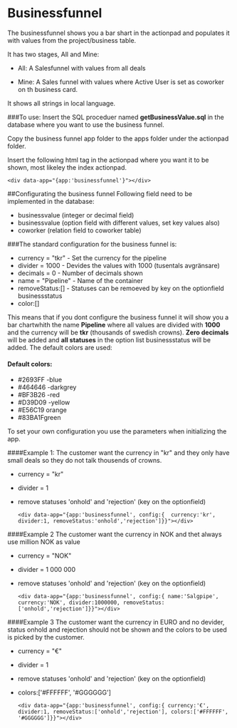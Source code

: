 #  Businessfunnel #

The businessfunnel shows you a bar shart in the actionpad and populates it with values from the project/business table.

It has two stages, All and Mine:

* All: A Salesfunnel with values from all deals

* Mine: A Sales funnel with values where Active User is set as coworker on th business card.

It shows all strings in local language.

###To use:
Insert the SQL proceduer named **getBusinessValue.sql** in the database where you want to use the business funnel. 

Copy the business funnel app folder to the apps folder under the actionpad folder.

Insert the following html tag in the actionpad where you want it to be shown, most likeley the index actionpad.

	<div data-app="{app:'businessfunnel'}"></div>

##Configurating the business funnel
Following field need to be implemented in the database:

*	 businessvalue (integer or decimal field)
*	 businessvalue (option field with different values, set key values also)
*	 coworker (relation field to coworker table)

###The standard configuration for the business funnel is:

*	currency = "tkr" - Set the currency for the pipeline
*	divider = 1000 - Devides the values with 1000 (tusentals avgränsare)
*	decimals = 0 - Number of decimals shown 
*	name = "Pipeline" - Name of the container
*	removeStatus:[] - Statuses can be remoeved by key on the optionfield businessstatus
*	color:[]

This means that if you dont configure the business funnel it will show you a bar chartwhith the name **Pipeline** where all values are divided with **1000** and the currency will be **tkr** (thousands of swedish crowns). **Zero decimals** will be added and **all statuses** in the option list businessstatus will be added. The default colors are used:

#### Default colors: ####

* #2693FF -blue
* #464646  -darkgrey
* #BF3B26 -red
* #D39D09 -yellow
* #E56C19 orange
* #83BA1Fgreen   

To set your own configuration you use the parameters when initializing the app.

####Example 1:
The customer want the currency in "kr" and they only have small deals so they do not talk thousends of crowns.

*	currency = "kr"
*	divider = 1
*	remove statuses 'onhold' and 'rejection' (key on the optionfield)

	`<div data-app="{app:'businessfunnel', config:{  currency:'kr', divider:1, removeStatus:'onhold','rejection']}}"></div>`
	

####Example 2
The customer want the currency in NOK and thet always use million NOK as value

*	currency = "NOK"
*	divider = 1 000 000 
*	remove statuses 'onhold' and 'rejection' (key on the optionfield)

	`<div data-app="{app:'businessfunnel', config:{ name:'Salgpipe', currency:'NOK', divider:1000000, removeStatus:['onhold','rejection']}}"></div>`

####Example 3
The customer want the currency in EURO and no devider, status onhold and rejection should not be shown and the colors to be used is picked by the customer.

*	currency = "€"
*	divider = 1
*	remove statuses 'onhold' and 'rejection' (key on the optionfield)
*	colors:['#FFFFFF', '#GGGGGG']

	`<div data-app="{app:'businessfunnel', config:{ currency:'€', divider:1, removeStatus:['onhold','rejection'], colors:['#FFFFFF', '#GGGGGG']}}"></div>`